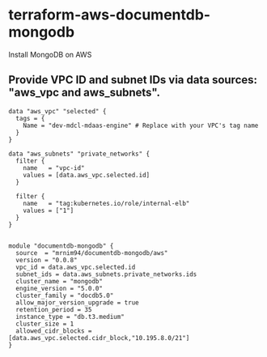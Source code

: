 # terraform-aws-documentdb-mongodb
Install MongoDB on AWS

## Provide VPC ID and subnet IDs via data sources: "aws_vpc and aws_subnets".


```hcl
data "aws_vpc" "selected" {
  tags = {
    Name = "dev-mdcl-mdaas-engine" # Replace with your VPC's tag name
  }
}

data "aws_subnets" "private_networks" {
  filter {
    name   = "vpc-id"
    values = [data.aws_vpc.selected.id]
  }

  filter {
    name   = "tag:kubernetes.io/role/internal-elb"
    values = ["1"]
  }
}


module "documentdb-mongodb" {
  source  = "mrnim94/documentdb-mongodb/aws"
  version = "0.0.8"
  vpc_id = data.aws_vpc.selected.id
  subnet_ids = data.aws_subnets.private_networks.ids
  cluster_name = "mongodb"
  engine_version = "5.0.0"
  cluster_family = "docdb5.0"
  allow_major_version_upgrade = true
  retention_period = 35
  instance_type = "db.t3.medium"
  cluster_size = 1
  allowed_cidr_blocks = [data.aws_vpc.selected.cidr_block,"10.195.8.0/21"]
}
```
